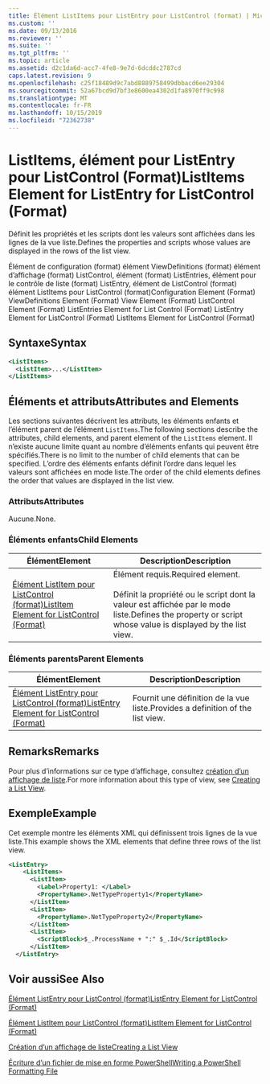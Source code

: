 ```yaml
---
title: Élément ListItems pour ListEntry pour ListControl (format) | Microsoft Docs
ms.custom: ''
ms.date: 09/13/2016
ms.reviewer: ''
ms.suite: ''
ms.tgt_pltfrm: ''
ms.topic: article
ms.assetid: d2c1da6d-acc7-4fe8-9e7d-6dcddc2787cd
caps.latest.revision: 9
ms.openlocfilehash: c25f18489d9c7abd8889758499dbbacd6ee29304
ms.sourcegitcommit: 52a67bcd9d7bf3e8600ea4302d1fa8970ff9c998
ms.translationtype: MT
ms.contentlocale: fr-FR
ms.lasthandoff: 10/15/2019
ms.locfileid: "72362738"
---
```

# <a name="listitems-element-for-listentry-for-listcontrol-format"></a><span data-ttu-id="af539-102">ListItems, élément pour ListEntry pour ListControl (Format)</span><span class="sxs-lookup"><span data-stu-id="af539-102">ListItems Element for ListEntry for ListControl (Format)</span></span>

<span data-ttu-id="af539-103">Définit les propriétés et les scripts dont les valeurs sont affichées dans les lignes de la vue liste.</span><span class="sxs-lookup"><span data-stu-id="af539-103">Defines the properties and scripts whose values are displayed in the rows of the list view.</span></span>

<span data-ttu-id="af539-104">Élément de configuration (format) élément ViewDefinitions (format) élément d’affichage (format) ListControl, élément (format) ListEntries, élément pour le contrôle de liste (format) ListEntry, élément de ListControl (format) élément ListItems pour ListControl (format)</span><span class="sxs-lookup"><span data-stu-id="af539-104">Configuration Element (Format) ViewDefinitions Element (Format) View Element (Format) ListControl Element (Format) ListEntries Element for List Control (Format) ListEntry Element for ListControl (Format) ListItems Element for ListControl (Format)</span></span>

## <a name="syntax"></a><span data-ttu-id="af539-105">Syntaxe</span><span class="sxs-lookup"><span data-stu-id="af539-105">Syntax</span></span>

```xml
<ListItems>
  <ListItem>...</ListItem>
</ListItems>
```

## <a name="attributes-and-elements"></a><span data-ttu-id="af539-106">Éléments et attributs</span><span class="sxs-lookup"><span data-stu-id="af539-106">Attributes and Elements</span></span>

<span data-ttu-id="af539-107">Les sections suivantes décrivent les attributs, les éléments enfants et l’élément parent de l’élément `ListItems`.</span><span class="sxs-lookup"><span data-stu-id="af539-107">The following sections describe the attributes, child elements, and parent element of the `ListItems` element.</span></span> <span data-ttu-id="af539-108">Il n’existe aucune limite quant au nombre d’éléments enfants qui peuvent être spécifiés.</span><span class="sxs-lookup"><span data-stu-id="af539-108">There is no limit to the number of child elements that can be specified.</span></span> <span data-ttu-id="af539-109">L’ordre des éléments enfants définit l’ordre dans lequel les valeurs sont affichées en mode liste.</span><span class="sxs-lookup"><span data-stu-id="af539-109">The order of the child elements defines the order that values are displayed in the list view.</span></span>

### <a name="attributes"></a><span data-ttu-id="af539-110">Attributs</span><span class="sxs-lookup"><span data-stu-id="af539-110">Attributes</span></span>

<span data-ttu-id="af539-111">Aucune.</span><span class="sxs-lookup"><span data-stu-id="af539-111">None.</span></span>

### <a name="child-elements"></a><span data-ttu-id="af539-112">Éléments enfants</span><span class="sxs-lookup"><span data-stu-id="af539-112">Child Elements</span></span>

|<span data-ttu-id="af539-113">Élément</span><span class="sxs-lookup"><span data-stu-id="af539-113">Element</span></span>|<span data-ttu-id="af539-114">Description</span><span class="sxs-lookup"><span data-stu-id="af539-114">Description</span></span>|
|-------------|-----------------|
|[<span data-ttu-id="af539-115">Élément ListItem pour ListControl (format)</span><span class="sxs-lookup"><span data-stu-id="af539-115">ListItem Element for ListControl (Format)</span></span>](./listitem-element-for-listitems-for-listcontrol-format.md)|<span data-ttu-id="af539-116">Élément requis.</span><span class="sxs-lookup"><span data-stu-id="af539-116">Required element.</span></span><br /><br /> <span data-ttu-id="af539-117">Définit la propriété ou le script dont la valeur est affichée par le mode liste.</span><span class="sxs-lookup"><span data-stu-id="af539-117">Defines the property or script whose value is displayed by the list view.</span></span>|

### <a name="parent-elements"></a><span data-ttu-id="af539-118">Éléments parents</span><span class="sxs-lookup"><span data-stu-id="af539-118">Parent Elements</span></span>

|<span data-ttu-id="af539-119">Élément</span><span class="sxs-lookup"><span data-stu-id="af539-119">Element</span></span>|<span data-ttu-id="af539-120">Description</span><span class="sxs-lookup"><span data-stu-id="af539-120">Description</span></span>|
|-------------|-----------------|
|[<span data-ttu-id="af539-121">Élément ListEntry pour ListControl (format)</span><span class="sxs-lookup"><span data-stu-id="af539-121">ListEntry Element for ListControl (Format)</span></span>](./listentry-element-for-listcontrol-format.md)|<span data-ttu-id="af539-122">Fournit une définition de la vue liste.</span><span class="sxs-lookup"><span data-stu-id="af539-122">Provides a definition of the list view.</span></span>|

## <a name="remarks"></a><span data-ttu-id="af539-123">Remarks</span><span class="sxs-lookup"><span data-stu-id="af539-123">Remarks</span></span>

<span data-ttu-id="af539-124">Pour plus d’informations sur ce type d’affichage, consultez [création d’un affichage de liste](./creating-a-list-view.md).</span><span class="sxs-lookup"><span data-stu-id="af539-124">For more information about this type of view, see [Creating a List View](./creating-a-list-view.md).</span></span>

## <a name="example"></a><span data-ttu-id="af539-125">Exemple</span><span class="sxs-lookup"><span data-stu-id="af539-125">Example</span></span>

<span data-ttu-id="af539-126">Cet exemple montre les éléments XML qui définissent trois lignes de la vue liste.</span><span class="sxs-lookup"><span data-stu-id="af539-126">This example shows the XML elements that define three rows of the list view.</span></span>

```xml
<ListEntry>
    <ListItems>
      <ListItem>
        <Label>Property1: </Label>
        <PropertyName>.NetTypeProperty1</PropertyName>
      </ListItem>
      <ListItem>
        <PropertyName>.NetTypeProperty2</PropertyName>
      </ListItem>
      <ListItem>
        <ScriptBlock>$_.ProcessName + ":" $_.Id</ScriptBlock>
      </ListItem>
  </ListEntry>
```

## <a name="see-also"></a><span data-ttu-id="af539-127">Voir aussi</span><span class="sxs-lookup"><span data-stu-id="af539-127">See Also</span></span>

[<span data-ttu-id="af539-128">Élément ListEntry pour ListControl (format)</span><span class="sxs-lookup"><span data-stu-id="af539-128">ListEntry Element for ListControl (Format)</span></span>](./listentry-element-for-listcontrol-format.md)

[<span data-ttu-id="af539-129">Élément ListItem pour ListControl (format)</span><span class="sxs-lookup"><span data-stu-id="af539-129">ListItem Element for ListControl (Format)</span></span>](./listitem-element-for-listitems-for-listcontrol-format.md)

[<span data-ttu-id="af539-130">Création d’un affichage de liste</span><span class="sxs-lookup"><span data-stu-id="af539-130">Creating a List View</span></span>](./creating-a-list-view.md)

[<span data-ttu-id="af539-131">Écriture d’un fichier de mise en forme PowerShell</span><span class="sxs-lookup"><span data-stu-id="af539-131">Writing a PowerShell Formatting File</span></span>](./writing-a-powershell-formatting-file.md)
